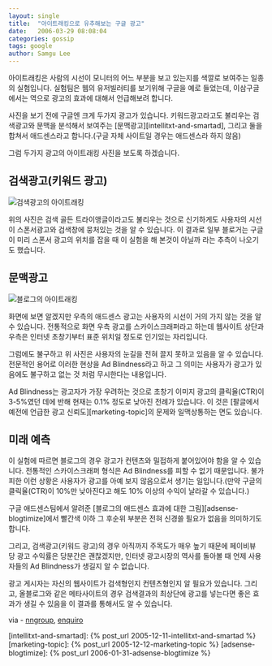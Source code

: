 ```yaml
---
layout: single
title:  "아이트래킹으로 유추해보는 구글 광고"
date:   2006-03-29 08:08:04
categories: gossip
tags: google
author: Samgu Lee
---
```

아이트래킹은 사람의 시선이 모니터의 어느 부분을 보고 있는지를 색깔로 보여주는 일종의 실험입니다. 실험팀은 웹의 유저빌러티를 보기위해 구글을 예로 들었는데, 이삼구글에서는 역으로 광고의 효과에 대해서 언급해보려 합니다.

사진을 보기 전에 구글엔 크게 두가지 광고가 있습니다. 키워드광고라고도 불리우는 검색광고와 문맥을 분석해서 보여주는 [문맥광고][intellitxt-and-smartad], 그리고 둘을 합쳐서 애드센스라고 합니다.(구글 자체 사이트일 경우는 애드센스라 하지 않음)

그럼 두가지 광고의 아이트래킹 사진을 보도록 하겠습니다.

## 검색광고(키워드 광고)

![검색광고의 아이트래킹](https://www.enquiro.com/AllPrompted-lg.jpg)

위의 사진은 검색 골든 트라이앵글이라고도 불리우는 것으로 신기하게도 사용자의 시선이 스폰서광고와 검색창에 뭉처있는 것을 알 수 있습니다. 이 결과로 일부 블로거는 구글이 미리 스폰서 광고의 위치를 잡을 때 이 실험을 해 본것이 아닐까 라는 추측이 나오기도 했습니다.

## 문맥광고

![블로그의 아이트래킹](https://www.nngroup.com/events/tutorials/images/box_blindness.gif)

화면에 보면 알겠지만 우측의 애드센스 광고는 사용자의 시선이 거의 가지 않는 것을 알 수 있습니다. 전통적으로 화면 우측 광고를 스카이스크래퍼라고 하는데 웹사이트 상단과 우측은 인터넷 초창기부터 표준 위치일 정도로 인기있는 자리입니다.

그럼에도 불구하고 위 사진은 사용자의 눈길을 전혀 끌지 못하고 있음을 알 수 있습니다. 전문적인 용어로 이러한 현상을 Ad Blindness라고 하고 그 의미는 사용자가 광고가 있음에도 불구하고 없는 것 처럼 무시한다는 내용입니다.

Ad Blindness는 광고자가 가장 우려하는 것으로 초창기 이미지 광고의 클릭율(CTR)이 3-5%였던 데에 반해 현재는 0.1% 정도로 낮아진 전례가 있습니다. 이 것은 [팔글에서 예전에 언급한 광고 신뢰도][marketing-topic]의 문제와 일맥상통하는 면도 있습니다.

## 미래 예측

이 실험에 따르면 블로그의 경우 광고가 컨텐츠와 밀접하게 붙어있어야 함을 알 수 있습니다. 전통적인 스카이스크래퍼 형식은 Ad Blindness를 피할 수 없기 때문입니다. 불가피한 이런 상황은 사용자가 광고를 아예 보지 않음으로서 생기는 일입니다.(만약 구글의 클릭율(CTR)이 10%만 낮아진다고 해도 10% 이상의 수익이 날라갈 수 있습니다.)

구글 애드센스팀에서 알려준 [블로그의 애드센스 효과에 대한 그림][adsense-blogtimize]에서 빨간색 이하 그 후순위 부분은 전혀 신경쓸 필요가 없음을 의미하기도 합니다.

그리고, 검색광고(키워드 광고)의 경우 아직까지 주목도가 매우 높기 때문에 페이비뷰 당 광고 수익률은 당분간은 괜찮겠지만, 인터넷 광고시장의 역사를 돌아볼 때 언제 사용자들의 Ad Blindness가 생길지 알 수 없습니다.

광고 게시자는 자신의 웹사이트가 검색형인지 컨텐츠형인지 알 필요가 있습니다. 그리고, 올블로그와 같은 메타사이트의 경우 검색결과의 최상단에 광고를 넣는다면 좋은 효과가 생길 수 있음을 이 결과를 통해서도 알 수 있습니다.

via - [nngroup](http://www.nngroup.com/events/tutorials/eyetracking.html), [enquiro](http://www.enquiro.com/eye-tracking-pr.asp)


[intellitxt-and-smartad]: {% post_url 2005-12-11-intellitxt-and-smartad %}
[marketing-topic]: {% post_url 2005-12-12-marketing-topic %}
[adsense-blogtimize]: {% post_url 2006-01-31-adsense-blogtimize %}